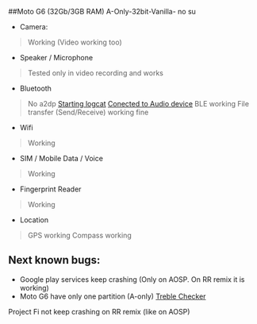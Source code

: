 ##Moto G6 (32Gb/3GB RAM)
A-Only-32bit-Vanilla- no su

* Camera:
> Working (Video working too)

* Speaker / Microphone
> Tested only in video recording and works

* Bluetooth
> No a2dp
> [Starting logcat](https://drive.google.com/file/d/14670xlnk_AnnGuCTZWC7utubEnHPZZJy/view?usp=sharing)
> [Conected to Audio device](https://drive.google.com/file/d/1rDyn5r_xmUQFYklTfw0d7x8zyyqL1gyF/view?usp=sharing)
> BLE working
> File transfer (Send/Receive) working fine

* Wifi
> Working

* SIM / Mobile Data / Voice
> Working

* Fingerprint Reader
> Working

* Location
> GPS working
> Compass working

## Next known bugs:
* Google play services keep crashing (Only on AOSP. On RR remix it is working)
* Moto G6 have only one partition (A-only)
[Treble Checker](https://drive.google.com/open?id=1nO3aStuZ7dY03Vdxkn2y6f1t5FO5cAfg)

Project Fi not keep crashing on RR remix (like on AOSP)
